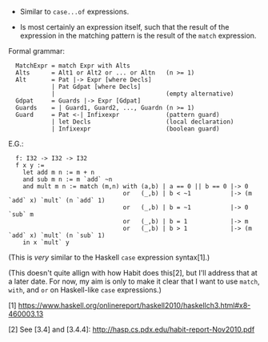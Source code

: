 * Similar to `case...of` expressions.

* Is most certainly an expression itself, such that the result of the expression
  in the matching pattern is the result of the `match` expression.

Formal grammar:
```
  MatchExpr = match Expr with Alts
  Alts      = Alt1 or Alt2 or ... or Altn   (n >= 1)
  Alt       = Pat |-> Expr [where Decls]
            | Pat Gdpat [where Decls]
            |                               (empty alternative)
  Gdpat     = Guards |-> Expr [Gdpat]
  Guards    = | Guard1, Guard2, ..., Guardn (n >= 1)
  Guard     = Pat <-| Infixexpr             (pattern guard)
            | let Decls                     (local declaration)
            | Infixexpr                     (boolean guard)
```

E.G.:
```
  f: I32 -> I32 -> I32
  f x y :=
    let add m n := m + n
    and sub m n := m `add` ~n
    and mult m n := match (m,n) with (a,b) | a == 0 || b == 0 |-> 0
                                or   (_,b) | b < ~1           |-> (m `add` x) `mult` (n `add` 1)
                                or   (_,b) | b = ~1           |-> 0 `sub` m
                                or   (_,b) | b = 1            |-> m
                                or   (_,b) | b > 1            |-> (m `add` x) `mult` (n `sub` 1)
    in x `mult` y
  ```

(This is *very* similar to the Haskell `case` expression syntax[1].)

(This doesn't quite allign with how Habit does this[2], but I'll address that
at a later date. For now, my aim is only to make it clear that I want to
use `match`, `with`, and `or` on Haskell-like `case` expressions.)

[1] https://www.haskell.org/onlinereport/haskell2010/haskellch3.html#x8-460003.13

[2] See [3.4] and [3.4.4]:
      http://hasp.cs.pdx.edu/habit-report-Nov2010.pdf
